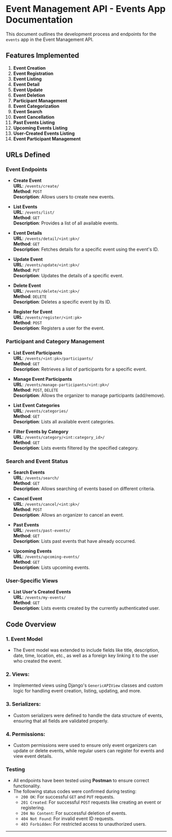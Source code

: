 # Event Management API - Events App Documentation

This document outlines the development process and endpoints for the `events` app in the Event Management API.

## Features Implemented
1. **Event Creation**
2. **Event Registration**
3. **Event Listing**
4. **Event Detail**
5. **Event Update**
6. **Event Deletion**
7. **Participant Management**
8. **Event Categorization**
9. **Event Search**
10. **Event Cancellation**
11. **Past Events Listing**
12. **Upcoming Events Listing**
13. **User-Created Events Listing**
14. **Event Participant Management**

## URLs Defined

### Event Endpoints

- **Create Event**  
  **URL**: `/events/create/`  
  **Method**: `POST`  
  **Description**: Allows users to create new events.
  
- **List Events**  
  **URL**: `/events/list/`  
  **Method**: `GET`  
  **Description**: Provides a list of all available events.

- **Event Details**  
  **URL**: `/events/detail/<int:pk>/`  
  **Method**: `GET`  
  **Description**: Fetches details for a specific event using the event's ID.

- **Update Event**  
  **URL**: `/events/update/<int:pk>/`  
  **Method**: `PUT`  
  **Description**: Updates the details of a specific event.

- **Delete Event**  
  **URL**: `/events/delete/<int:pk>/`  
  **Method**: `DELETE`  
  **Description**: Deletes a specific event by its ID.

- **Register for Event**  
  **URL**: `/events/register/<int:pk>`  
  **Method**: `POST`  
  **Description**: Registers a user for the event.

### Participant and Category Management

- **List Event Participants**  
  **URL**: `/events/<int:pk>/participants/`  
  **Method**: `GET`  
  **Description**: Retrieves a list of participants for a specific event.

- **Manage Event Participants**  
  **URL**: `/events/manage-participants/<int:pk>/`  
  **Method**: `POST`, `DELETE`  
  **Description**: Allows the organizer to manage participants (add/remove).

- **List Event Categories**  
  **URL**: `/events/categories/`  
  **Method**: `GET`  
  **Description**: Lists all available event categories.

- **Filter Events by Category**  
  **URL**: `/events/category/<int:category_id>/`  
  **Method**: `GET`  
  **Description**: Lists events filtered by the specified category.

### Search and Event Status

- **Search Events**  
  **URL**: `/events/search/`  
  **Method**: `GET`  
  **Description**: Allows searching of events based on different criteria.

- **Cancel Event**  
  **URL**: `/events/cancel/<int:pk>/`  
  **Method**: `POST`  
  **Description**: Allows an organizer to cancel an event.

- **Past Events**  
  **URL**: `/events/past-events/`  
  **Method**: `GET`  
  **Description**: Lists past events that have already occurred.

- **Upcoming Events**  
  **URL**: `/events/upcoming-events/`  
  **Method**: `GET`  
  **Description**: Lists upcoming events.

### User-Specific Views

- **List User's Created Events**  
  **URL**: `/events/my-events/`  
  **Method**: `GET`  
  **Description**: Lists events created by the currently authenticated user.

## Code Overview

### 1. **Event Model**
- The Event model was extended to include fields like title, description, date, time, location, etc., as well as a foreign key linking it to the user who created the event.

### 2. **Views**:
- Implemented views using Django's `GenericAPIView` classes and custom logic for handling event creation, listing, updating, and more.

### 3. **Serializers**:
- Custom serializers were defined to handle the data structure of events, ensuring that all fields are validated properly.

### 4. **Permissions**:
- Custom permissions were used to ensure only event organizers can update or delete events, while regular users can register for events and view event details.

### Testing

- All endpoints have been tested using **Postman** to ensure correct functionality.
- The following status codes were confirmed during testing:
  - `200 OK`: For successful `GET` and `PUT` requests.
  - `201 Created`: For successful `POST` requests like creating an event or registering.
  - `204 No Content`: For successful deletion of events.
  - `404 Not Found`: For invalid event ID requests.
  - `403 Forbidden`: For restricted access to unauthorized users.

---